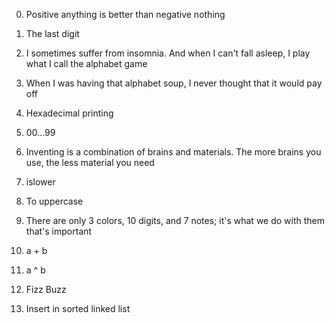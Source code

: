 0. Positive anything is better than negative nothing

1. The last digit

2. I sometimes suffer from insomnia. And when I can't fall asleep, I play what I call the alphabet game

3. When I was having that alphabet soup, I never thought that it would pay off 

4. Hexadecimal printing

5. 00...99

6. Inventing is a combination of brains and materials. The more brains you use, the less material you need

7. islower

8. To uppercase

9. There are only 3 colors, 10 digits, and 7 notes; it's what we do with them that's important 

10. a + b

11. a ^ b

12. Fizz Buzz

13. Insert in sorted linked list

